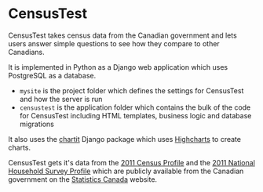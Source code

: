 # CensusTest
CensusTest takes census data from the Canadian government and lets users answer simple questions to see how they compare to other Canadians.

It is implemented in Python as a Django web application which uses PostgreSQL as a database.

* `mysite` is the project folder which defines the settings for CensusTest and how the server is run
* `censustest` is the application folder which contains the bulk of the code for CensusTest including HTML templates, business logic and database migrations

It also uses the [chartit](https://djangopackages.org/packages/p/django-chartit/) Django package which uses [Highcharts](http://www.highcharts.com/) to create charts.

CensusTest gets it's data from the [2011 Census Profile](http://www12.statcan.gc.ca/census-recensement/2011/dp-pd/prof/details/page.cfm?Lang=E&Geo1=PR&Code1=01&Geo2=PR&Code2=01&Data=Count&SearchText=Canada&SearchType=Begins&SearchPR=01&B1=All&Custom=&TABID=1) and the [2011 National Household Survey Profile](http://www12.statcan.gc.ca/nhs-enm/2011/dp-pd/prof/details/page.cfm?Lang=E&Geo1=PR&Code1=01&Data=Count&SearchText=Canada&SearchType=Begins&SearchPR=01&A1=All&B1=All&Custom=&TABID=1) which are publicly available from the Canadian government on the [Statistics Canada](http://www12.statcan.gc.ca/census-recensement/2011/dp-pd/index-eng.cfm) website.
